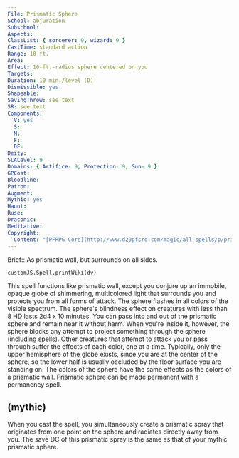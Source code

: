 ```yaml
---
File: Prismatic Sphere
School: abjuration
Subschool: 
Aspects: 
ClassList: { sorcerer: 9, wizard: 9 }
CastTime: standard action
Range: 10 ft.
Area: 
Effect: 10-ft.-radius sphere centered on you
Targets: 
Duration: 10 min./level (D)
Dismissible: yes
Shapeable: 
SavingThrow: see text
SR: see text
Components:
  V: yes
  S: 
  M: 
  F: 
  DF: 
Deity: 
SLALevel: 9
Domains: { Artifice: 9, Protection: 9, Sun: 9 }
GPCost: 
Bloodline: 
Patron: 
Augment: 
Mythic: yes
Haunt: 
Ruse: 
Draconic: 
Meditative: 
Copyright:
  Content: "[PFRPG Core](http://www.d20pfsrd.com/magic/all-spells/p/prismatic-sphere)"
---
```

Brief:: As prismatic wall, but surrounds on all sides.

```dataviewjs
customJS.Spell.printWiki(dv)
```

This spell functions like prismatic wall, except you conjure up an immobile, opaque globe of shimmering, multicolored light that surrounds you and protects you from all forms of attack. The sphere flashes in all colors of the visible spectrum.  The sphere's blindness effect on creatures with less than 8 HD lasts 2d4 x 10 minutes.  You can pass into and out of the prismatic sphere and remain near it without harm. When you're inside it, however, the sphere blocks any attempt to project something through the sphere (including spells). Other creatures that attempt to attack you or pass through suffer the effects of each color, one at a time.  Typically, only the upper hemisphere of the globe exists, since you are at the center of the sphere, so the lower half is usually occluded by the floor surface you are standing on.  The colors of the sphere have the same effects as the colors of a prismatic wall.  Prismatic sphere can be made permanent with a permanency spell.


## (mythic)

When you cast the spell, you simultaneously create a prismatic spray that originates from one point on the sphere and radiates directly away from you. The save DC of this prismatic spray is the same as that of your mythic prismatic sphere.
